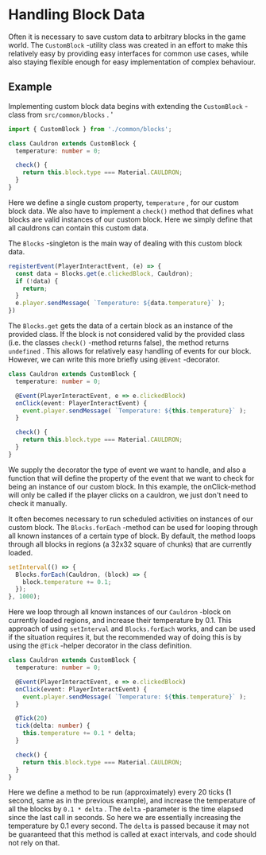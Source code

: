 # Handling Block Data

Often it is necessary to save custom data to arbitrary blocks in the game world.
The `CustomBlock` -utility class was created in an effort to make this relatively easy by
providing easy interfaces for common use cases, while also staying flexible enough for
easy implementation of complex behaviour.

## Example

Implementing custom block data begins with extending the `CustomBlock` -class from `src/common/blocks` . '

``` ts
import { CustomBlock } from './common/blocks';

class Cauldron extends CustomBlock {
  temperature: number = 0;

  check() {
    return this.block.type === Material.CAULDRON;
  }
}
```

Here we define a single custom property, `temperature` , for our custom block data. We also have to implement a `check()` method that defines what
blocks are valid instances of our custom block. Here we simply define that
all cauldrons can contain this custom data.

The `Blocks` -singleton is the main way of dealing with this custom block data.

``` ts
registerEvent(PlayerInteractEvent, (e) => {
  const data = Blocks.get(e.clickedBlock, Cauldron);
  if (!data) {
    return;
  }
  e.player.sendMessage( `Temperature: ${data.temperature}` );
})
```

The `Blocks.get` gets the data of a certain block as an instance of the provided class. If the block is not considered valid by the provided class (i.e. the classes `check()` -method returns false), the method returns `undefined` . This allows for relatively easy handling of events for our block. However, we can write this more briefly using `@Event` -decorator.

``` ts
class Cauldron extends CustomBlock {
  temperature: number = 0;

  @Event(PlayerInteractEvent, e => e.clickedBlock)
  onClick(event: PlayerInteractEvent) {
    event.player.sendMessage( `Temperature: ${this.temperature}` );
  }  

  check() {
    return this.block.type === Material.CAULDRON;
  }
}
```

We supply the decorator the type of event we want to handle, and also a function that will define the property of the event that we want to check for being an instance of our custom block. In this example, the onClick-method will only be called if the player clicks on a cauldron, we just don't need to check it manually.

It often becomes necessary to run scheduled activities on instances of our custom block. The `Blocks.forEach` -method can be used for looping through all known instances of a certain type of block. By default, the method loops through all blocks in regions (a 32x32 square of chunks) that are currently loaded.

``` ts
setInterval(() => {
  Blocks.forEach(Cauldron, (block) => {
    block.temperature += 0.1;
  });
}, 1000);
```

Here we loop through all known instances of our `Cauldron` -block on currently loaded regions, and increase their temperature by 0.1. This approach of using `setInterval` and `Blocks.forEach` works, and can be used if the situation requires it, but the recommended way of doing this is by using the `@Tick` -helper decorator in the class definition.

``` ts
class Cauldron extends CustomBlock {
  temperature: number = 0;

  @Event(PlayerInteractEvent, e => e.clickedBlock)
  onClick(event: PlayerInteractEvent) {
    event.player.sendMessage( `Temperature: ${this.temperature}` );
  }  

  @Tick(20)
  tick(delta: number) {
    this.temperature += 0.1 * delta;
  }

  check() {
    return this.block.type === Material.CAULDRON;
  }
}
```

Here we define a method to be run (approximately) every 20 ticks (1 second, same as in the previous example), and increase the temperature of all the blocks by `0.1 * delta` . The `delta` -parameter is the time elapsed since the last call in seconds. So here we are essentially increasing the temperature by 0.1 every second. The `delta` is passed because it may not be guaranteed that this method is called at exact intervals, and code should not rely on that.
